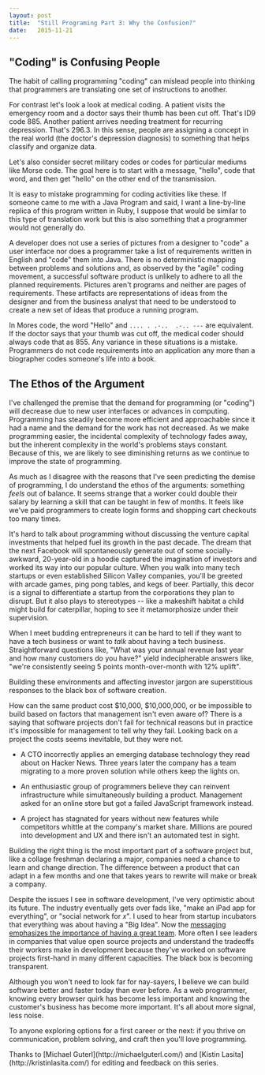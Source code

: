 ```yaml
---
layout: post
title:  "Still Programing Part 3: Why the Confusion?"
date:   2015-11-21
---
```


"Coding" is Confusing People
----------------------------

The habit of calling programming "coding" can mislead people into thinking that
programmers are translating one set of instructions to another.

For contrast let's look a look at medical coding. A patient visits the emergency
room and a doctor says their thumb has been cut off. That's ID9 code
885. Another patient arrives needing treatment for recurring depression. That's
296\.3. In this sense, people are assigning a concept in the real world (the
doctor's depression diagnosis) to something that helps classify and
organize data.

Let's also consider secret military codes or codes for particular
mediums like Morse code. The goal here is to start with a message, "hello", code
that word, and then get "hello" on the other end of the transmission.

It is easy to mistake programming for coding activities like these.  If
someone came to me with a Java Program and said, I want a line-by-line replica
of this program written in Ruby, I suppose that would be similar to this type of
translation work but this is also something that a programmer would not
generally do.

A developer does not use a series of pictures from a designer to "code" a user
interface nor does a programmer take a list of requirements written in English
and "code" them into Java. There is no deterministic mapping between problems
and solutions and, as observed by the "agile" coding movement, a successful
software product is unlikely to adhere to all the planned requirements.
Pictures aren't programs and neither are pages of requirements. These artifacts
are representations of ideas from the designer and from the business analyst
that need to be understood to create a new set of ideas that produce a running
program.

In Mores code, the word "Hello" and `.... . .-..  .-.. ---` are equivalent. If the
doctor says that your thumb was cut off, the medical coder should always code
that as 855. Any variance in these situations is a mistake.  Programmers do not
code requirements into an application any more than a biographer codes someone's
life into a book.

The Ethos of the Argument
-------------------------

I've challenged the premise that the demand for programming (or "coding") will
decrease due to new user interfaces or advances in computing. Programming has
steadily become more efficient and approachable since it had a name and the
demand for the work has not decreased. As we make programming easier, the
incidental complexity of technology fades away, but the inherent complexity in
the world's problems stays constant. Because of this, we are likely to see
diminishing returns as we continue to improve the state of programming.

As much as I disagree with the reasons that I've seen predicting the demise of
programming, I do understand the ethos of the arguments: something _feels_ out
of balance. It seems strange that a worker could double their salary by learning
a skill that can be taught in few of months. It feels like we've paid
programmers to create login forms and shopping cart checkouts too many times.

It's hard to talk about programming without discussing the venture capital
investments that helped fuel its growth in the past decade. The dream that
the next Facebook will spontaneously generate out of some socially-awkward,
20-year-old in a hoodie captured the imagination of investors and
worked its way into our popular culture. When you walk into many tech startups
or even established Silicon Valley companies, you'll be greeted with arcade
games, ping pong tables, and kegs of beer. Partially, this decor is a signal
to differentiate a startup from the corporations they plan to disrupt.
But it also plays to stereotypes -- like a makeshift habitat a child might build
for caterpillar, hoping to see it metamorphosize under their supervision.

When I meet budding entrepreneurs it can be hard to tell if they want
to have a tech business or want to _talk_ about having a tech business.
Straightforward questions like, "What was your annual revenue last year and how
many customers do you have?" yield indecipherable answers like, "we're
consistently seeing 5 points month-over-month with 12% uplift".

Building these environments and affecting investor jargon are superstitious
responses to the black box of software creation.

How can the same product cost $10,000, $10,000,000, or be impossible to build
based on factors that management isn't even aware of? There is a saying that
software projects don't fail for technical reasons but in practice it's
impossible for management to tell why they fail. Looking back on a project the
costs seems inevitable, but they were not.

* A CTO incorrectly applies an emerging database technology they read about on
  Hacker News. Three years later the company has a team migrating to a more
  proven solution while others keep the lights on.

* An enthusiastic group of programmers believe they can reinvent infrastructure
  while simultaneously building a product. Management asked for an online store
  but got a failed JavaScript framework instead.

* A project has stagnated for years without new features while competitors
  whittle at the company's market share. Millions are poured into development
  and UX and there isn't an automated test in sight.

Building the right thing is the most important part of a software project but,
like a collage freshman declaring a major, companies need a chance to learn and
change direction. The difference between a product that can adapt in a few
months and one that takes years to rewrite will make or break a company.

Despite the issues I see in software development, I've very optimistic about its
future. The industry eventually gets over fads like, "make an iPad app for
everything", or "social network for _x_". I used to hear from startup incubators
that everything was about having a "Big Idea". Now the [messaging emphasizes
the importance of having a great
team](https://www.ycombinator.com/apply/#whowefund). More often I see leaders in
companies that value open source projects and understand the tradeoffs their workers make
in development because they've worked on software projects first-hand in many
different capacities. The black box is becoming transparent.

Although you won't need to look far for nay-sayers, I believe we can build
software better and faster today than ever before. As a web programmer, knowing
every browser quirk has become less important and knowing the customer's
business has become more important. It's all about more signal, less noise.

To anyone exploring options for a first career or the next: if you thrive on
communication, problem solving, and craft then you'll love programming.

<footer markdown="1">
  Thanks to [Michael Guterl](http://michaelguterl.com/) and [Kistin
  Lasita](http://kristinlasita.com/) for editing and feedback on this series.
</footer>
